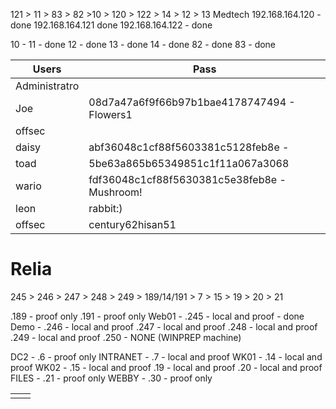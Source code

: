 121 > 11 > 83 > 82 >10 > 120 > 122 > 14 > 12 > 13
Medtech 
192.168.164.120 - done
192.168.164.121 done 
192.168.164.122 - done 

10 - 
11 - done 
12 - done
13 - done
14 - done 
82 - done
83 - done


| Users         | Pass                                         |
| ------------- | -------------------------------------------- |
| Administratro |                                              |
| Joe           | 08d7a47a6f9f66b97b1bae4178747494 - Flowers1  |
| offsec        |                                              |
| daisy         | abf36048c1cf88f5603381c5128feb8e -           |
| toad          | 5be63a865b65349851c1f11a067a3068             |
| wario         | fdf36048c1cf88f5630381c5e38feb8e - Mushroom! |
| leon          | rabbit:)<br>                                 |
| offsec        | century62hisan51                             |

# Relia

245 > 246 > 247 > 248 > 249 > 189/14/191 > 7 > 15 > 19 > 20 > 21

.189 - proof only
.191 - proof only
Web01 - .245 - local and proof - done 
Demo - .246 - local and proof
.247 - local and proof
.248 - local and proof
.249 - local and proof
.250 - NONE (WINPREP machine)

DC2 - .6 - proof only
INTRANET - .7 - local and proof
WK01 - .14 - local and proof 
WK02 - .15 - local and proof
.19 - local and proof
.20 - local and proof
FILES - .21 - proof only
WEBBY - .30 - proof only


|     |     |
| --- | --- |
|     |     |
